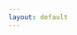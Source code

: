 ```yaml
---
layout: default
---
```


<div class="viewof-view"></div>

<script type="module">
import {Runtime, Library} from "https://cdn.jsdelivr.net/npm/@observablehq/runtime@4/dist/runtime.js";
import define from "https://api.observablehq.com/d/447375f0c38a052b.js?v=3";
import Inspector from './assets/js/LoadableInspector.js';

const stdlib = new Library()

const container = document.querySelector('#main_content')
const width = stdlib.Generators.observe(c => {
  const handleResize = () => c(container.offsetWidth)
  window.addEventListener('resize', handleResize)
  c(container.offsetWidth)
  return () => window.removeEventListener('resize', handleResize)
})

const runtime = new Runtime(Object.assign(stdlib, { width }))

const main = runtime.module(define, name => {
  if (name === "viewof view") return Inspector.into(".viewof-view")();
});
</script>
